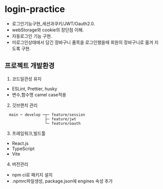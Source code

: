 # login-practice
- 로그인기능구현_세션과쿠키/JWT/Oauth2.0.
- webStorage와 cookie의 장단점 이해.
- 자동로그인 기능 구현.
- 미로그인상태에서 담긴 장바구니 품목을 로그인했을때 회원의 장바구니로 옮겨 지도록 구현.

## 프로젝트 개발환경
1. 코드일관성 유지
  - ESLint, Prettier, husky
  - 변수,함수명 camel case적용
2. 깃브랜치 관리
```
  main ─ develop ─┬─ feature/session   
                  ├─ feature/jwt   
                  └─ feature/oauth   
```
3. 프레임워크,빌드툴
  - React.js
  - TypeScript
  - Vite
4. 버전관리
  - npm ci로 패키지 설치
  - .npmrc파일생성, package.json에 engines 속성 추가
  
